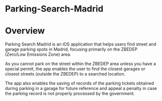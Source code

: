 # Parking-Search-Madrid

# Overview

Parking Search Madrid is an iOS application that helps users find street and garage parking spots in Madrid, focusing primarily on the ZBEDEP (Zero/Low Emissions Zone) area.

As you cannot park on the street within the ZBEDEP area unless you have a special permit, the app enables the user to find the closest garages or closest streets (outside the ZBEDEP) to a searched location.

The app also enables the saving of records of the parking tickets obtained during parking in a garage for future reference and appeal a penalty in case the parking record is not properly processed by the government.
